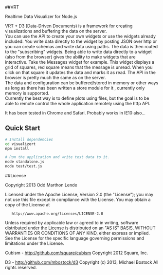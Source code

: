 ##VRT

Realtime Data Visualizer for Node.js
<p>VRT + D3 (Data-Driven Documents) is a framework for creating visualizations and buffering the data on the server.<br />
You can use the API to create your own widgets or use the widgets already included. You write data directly to the widget by posting JSON over http or you can create schemas and write data using paths. The data is then routed to the "subscribing" widgets. Being able to write data directly to a widget (also from the browser) gives the ability to make widgets that are interactive. Take the Messages widget for example. This widget displays a grid of squares, red square means that the message is unread. When you click on that square it updates the data and marks it as read. The API in the browser is pretty much the same as on the server. <br />
The data and configuration can be buffered/stored in memory or other ways as long as there has been written a store module for it , currently only memory is supported. <br />
Currently the best way is to define plots using files, but the goal is to be able to remote control the whole application remotely using the http API.
</p>
<p>
It has been tested in Chrome and Safari. Probably works in IE10 also...
</p>

## Quick Start

```bash
# Install dependencies
cd visualizert
npm install

# Run the application and write test data to it.
node standalone.js
node test/test.js

```

##License

Copyright 2013 Odd Marthon Lende

   Licensed under the Apache License, Version 2.0 (the "License");
   you may not use this file except in compliance with the License.
   You may obtain a copy of the License at

       http://www.apache.org/licenses/LICENSE-2.0

   Unless required by applicable law or agreed to in writing, software
   distributed under the License is distributed on an "AS IS" BASIS,
   WITHOUT WARRANTIES OR CONDITIONS OF ANY KIND, either express or implied.
   See the License for the specific language governing permissions and
   limitations under the License.

Cubism - http://github.com/square/cubism
Copyright 2012 Square, Inc.

D3 - http://github.com/mbostock/d3
Copyright (c) 2013, Michael Bostock
All rights reserved.